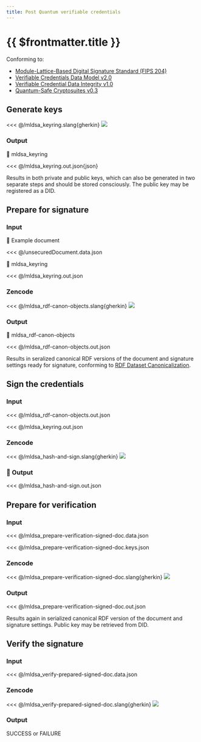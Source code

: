 ```yaml
---
title: Post Quantum verifiable credentials
---
```


# {{ $frontmatter.title }}

Conforming to:
- [Module-Lattice-Based Digital Signature Standard (FIPS 204)](https://csrc.nist.gov/pubs/fips/204/final)
- [Verifiable Credentials Data Model v2.0](https://www.w3.org/TR/vc-data-model-2.0/)
- [Verifiable Credential Data Integrity v1.0](https://www.w3.org/TR/vc-data-integrity/)
- [Quantum-Safe Cryptosuites v0.3](https://w3c-ccg.github.io/di-quantum-safe/)

## Generate keys

<<< @/mldsa_keyring.slang{gherkin}
![](mldsa_keyring.svg)

### Output

💾 mldsa_keyring

<<< @/mldsa_keyring.out.json{json}

Results in both private and public keys, which can also be generated in two separate steps and should be stored consciously. The public key may be registered as a DID.

## Prepare for signature

### Input

📃 Example document

<<< @/unsecuredDocument.data.json

💾 mldsa_keyring

<<< @/mldsa_keyring.out.json

### Zencode

<<< @/mldsa_rdf-canon-objects.slang{gherkin}
![](mldsa_rdf-canon-objects.svg)

### Output

💾 mldsa_rdf-canon-objects

<<< @/mldsa_rdf-canon-objects.out.json

Results in seralized canonical RDF versions of the document and signature settings ready for signature, conforming to [RDF Dataset Canonicalization](https://www.w3.org/TR/rdf-canon/).

## Sign the credentials

### Input

<<< @/mldsa_rdf-canon-objects.out.json

<<< @/mldsa_keyring.out.json

### Zencode

<<< @/mldsa_hash-and-sign.slang{gherkin}
![](mldsa_hash-and-sign.svg)

### 💾 Output

<<< @/mldsa_hash-and-sign.out.json

## Prepare for verification

### Input

<<< @/mldsa_prepare-verification-signed-doc.data.json

<<< @/mldsa_prepare-verification-signed-doc.keys.json

### Zencode

<<< @/mldsa_prepare-verification-signed-doc.slang{gherkin}
![](mldsa_prepare-verification-signed-doc.svg)

### Output

<<< @/mldsa_prepare-verification-signed-doc.out.json

Results again in serialized canonical RDF version of the document and signature settings. Public key may be retrieved from DID.

## Verify the signature

### Input

<<< @/mldsa_verify-prepared-signed-doc.data.json

### Zencode

<<< @/mldsa_verify-prepared-signed-doc.slang{gherkin}
![](mldsa_verify-prepared-signed-doc.svg)

### Output

SUCCESS or FAILURE
